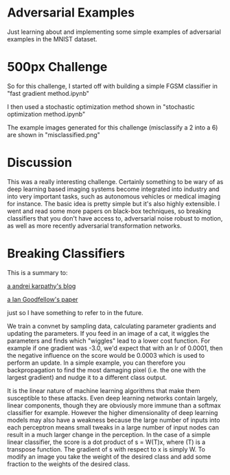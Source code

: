 # Adversarial Examples

Just learning about and implementing some simple examples of adversarial examples in the MNIST dataset. 

# 500px Challenge

So for this challenge, I started off with building a simple FGSM classifier in "fast gradient method.ipynb"

I then used a stochastic optimization method shown in "stochastic optimization method.ipynb"

The example images generated for this challenge (misclassify a 2 into a 6) are shown in "misclassified.png"

# Discussion

This was a really interesting challenge. Certainly something to be wary of as deep learning based imaging
systems become integrated into industry and into very important tasks, such as autonomous vehicles or
medical imaging for instance. The basic idea is pretty simple but it's also highly extensible. I went
and read some more papers on black-box techniques, so breaking classifiers that you don't have access to, 
adversarial noise robust to motion, as well as more recently adversarial transformation networks. 


# Breaking Classifiers

This is a summary to:

[a andrei karpathy's blog](http://karpathy.github.io/2015/03/30/breaking-convnets/) 

[a Ian Goodfellow's paper](https://arxiv.org/pdf/1412.6572v3.pdf)

just so I have something to refer to in the future. 

We train a convnet by sampling data, calculating parameter gradients and updating the parameters. If you feed in an image of a cat, it wiggles the parameters and finds which "wiggles" lead to a lower cost function. For example if one gradient was -3.0, we'd expect that with an lr of 0.0001, then the negative influence on the score would be 0.0003 which is used to perform an update. In a simple example, you can therefore you backpropagation to find the most damaging pixel (i.e. the one with the largest gradient) and nudge it to a different class output. 

It is the linear nature of machine learning algorithms that make them susceptible to these attacks. Even deep learning networks contain largely, linear components, though they are obviously more immune than a softmax classifier for example. However the higher dimensionality of deep learning models may also have a weakness because the large number of inputs into each perceptron means small tweaks in a large number of input nodes can result in a much larger change in the perception. In the case of a simple linear classifier, the score is a dot product of s = W(T)x, where (T) is a transpose function. The gradient of s with respect to x is simply W. To modify an image you take the weight of the desired class and add some fraction to the weights of the desired class.